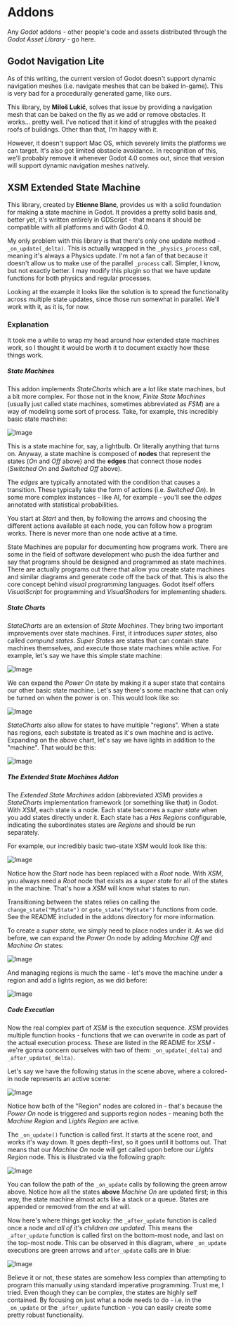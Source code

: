 # Addons
Any *Godot* addons - other people's code and assets distributed through the *Godot Asset Library* - go here.

## Godot Navigation Lite
As of this writing, the current version of Godot doesn't support dynamic navigation meshes (i.e. navigate meshes that can be baked in-game). This is very bad for a procedurally generated game, like ours.

This library, by **Miloš Lukić**, solves that issue by providing a navigation mesh that can be baked on the fly as we add or remove obstacles. It works... pretty well. I've noticed that it kind of struggles with the peaked roofs of buildings. Other than that, I'm happy with it.

However, it doesn't support Mac OS, which severely limits the platforms we can target. It's also got limited obstacle avoidance. In recognition of this, we'll probably remove it whenever Godot 4.0 comes out, since that version will support dynamic navigation meshes natively.

## XSM Extended State Machine
This library, created by **Etienne Blanc**, provides us with a solid foundation for making a state machine in Godot. It provides a pretty solid basis and, better yet, it's written entirely in GDScript - that means it should be compatible with all platforms and with Godot 4.0.

My only problem with this library is that there's only one update method - `_on_update(_delta)`. This is actually wrapped in the `_physics_process` call, meaning it's always a Physics update. I'm not a fan of that because it doesn't allow us to make use of the parallel `_process` call. Simpler, I know, but not exactly better. I may modify this plugin so that we have update functions for both physics and regular processes.

Looking at the example it looks like the solution is to spread the functionality across multiple state updates, since those run somewhat in parallel. We'll work with it, as it is, for now.

### Explanation
It took me a while to wrap my head around how extended state machines work, so I thought it would be worth it to document exactly how these things work.

##### State Machines

This addon implements *StateCharts* which are a lot like state machines, but a bit more complex. For those not in the know, *Finite State Machines* (usually just called state machines, sometimes abbreviated as *FSM*) are a way of modeling some sort of process. Take, for example, this incredibly basic state machine:

![Image](./doc_images/basic_SM.png "A simple State Machine, with only two nodes and a starting point.")

This is a state machine for, say, a lightbulb. Or literally anything that turns on. Anyway, a state machine is composed of **nodes** that represent the states (*On* and *Off* above) and the **edges** that connect those nodes (*Switched On* and *Switched Off* above).

The *edges* are typically annotated with the condition that causes a transition. These typically take the form of actions (i.e. *Switched On*). In some more complex instances - like AI, for example - you'll see the *edges* annotated with statistical probabilities. 

You start at *Start* and then, by following the arrows and choosing the different actions available at each node, you can follow how a program works. There is never more than one node active at a time.

State Machines are popular for documenting how programs work. There are some in the field of software development who push the idea further and say that programs should be designed and programmed as state machines. There are actually programs out there that allow you create state machines and similar diagrams and generate code off the back of that. This is also the core concept behind *visual programming* languages. Godot itself offers *VisualScript* for programming and *VisualShader*s for implementing shaders.

##### State Charts

*StateCharts* are an extension of *State Machines*. They bring two important improvements over state machines. First, it introduces *super states*, also called *compund states*. *Super States* are states that can contain state machines themselves, and execute those state machines while active. For example, let's say we have this simple state machine:

![Image](./doc_images/basic_XSM.png "A simple State Machine, with only two nodes and a starting point.")

We can expand the *Power On* state by making it a super state that contains our other basic state machine. Let's say there's some machine that can only be turned on when the power is on. This would look like so:

![Image](./doc_images/super_XSM.png "A more complex Extended State Machine, where one of the nodes contains two other nodes.")

*StateCharts* also allow for states to have multiple "regions". When a state has regions, each substate is treated as it's own machine and is active. Expanding on the above chart, let's say we have lights in addition to the "machine". That would be this:

![Image](./doc_images/super_region_XSM.png "A very complex State Chart featuring regions, super states, and many nodes. Possibly too many.")

##### The Extended State Machines Addon
The *Extended State Machines* addon (abbreviated *XSM*) provides a *StateCharts* implementation framework (or something like that) in Godot. With *XSM*, each state is a node. Each state becomes a *super state* when you add states directly under it. Each state has a *Has Regions* configurable, indicating the subordinates states are *Regions* and should be run separately.

For example, our incredibly basic two-state XSM would look like this:

![Image](./doc_images/basic_XSM.flow.png "A very simple tree where 'Power On' and 'Power Off' sit below a 'Root' node." )

Notice how the *Start* node has been replaced with a *Root* node. With *XSM*, you always need  a *Root* node that exists as a *super state* for all of the states in the machine. That's how a *XSM* will know what states to run.

Transitioning between the states relies on calling the `change_state("MyState")` or `goto_state("MyState")` functions from code. See the README included in the addons directory for more information.

To create a *super state*, we simply need to place nodes under it. As we did before, we can expand the *Power On* node by adding *Machine Off* and *Machine On* states:

![Image](./doc_images/super_XSM.flow.png "A larger tree where the 'Power On' node has been expanded with 'Machine On' and 'Machine Off' nodes." )

And managing regions is much the same - let's move the machine under a region and add a lights region, as we did before:

![Image](./doc_images/super_region_XSM.flow.png "A very complex tree illustrating how two regions under the 'Power On' tree act as superstates for their own machines." )

##### Code Execution
Now the real complex part of *XSM* is the execution sequence. *XSM* provides multiple function hooks - functions that we can overwrite in code as part of the actual execution process. These are listed in the README for *XSM* - we're gonna concern ourselves with two of them: `_on_update(_delta)` and `_after_update(_delta)`.

Let's say we have the following status in the scene above, where a colored-in node represents an active scene:

![Image](./doc_images/super_region_XSM.flow_active.png "The same complex tree from above, but now the 'Root', 'Power On', 'Machine Region', 'Machine On', 'Lights Region', and 'Lights On' nodes are colored in." )

Notice how both of the "Region" nodes are colored in - that's because the *Power On* node is triggered and supports region nodes - meaning both the *Machine Region* and *Lights Region* are active.

The `_on_update()` function is called first. It starts at the scene root, and works it's way down. It goes depth-first, so it goes until it bottoms out. That means that our *Machine On* node will get called upon before our *Lights Region* node. This is illustrated via the following graph:

![Image](./doc_images/XSM_function_update.png "A complex tree with the same nodes as before, but laid out left-to-right and using different shapes. Green arrows flow from Start, to Root, to Power On, to Machine Region, to Machine On, to Lights Region, to Lights On, to the End Node." )

You can follow the path of the `_on_update` calls by following the green arrow above. Notice how all the states **above** *Machine On* are updated first; in this way, the state machine almost acts like a stack or a queue. States are appended or removed from the end at will.

Now here's where things get kooky: the `_after_update` function is called once a node and *all of it's children are updated*. This means the `_after_update` function is called first on the bottom-most node, and last on the top-most node. This can be observed in this diagram, where `_on_update` executions are green arrows and `after_update` calls are in blue:

![Image](./doc_images/XSM_function_update_after.png "A complex tree with the same nodes as before. Green and blue arrows thread between the different states and function calls.")

Believe it or not, these states are somehow less complex than attempting to program this manually using standard imperative programming. Trust me, I tried. Even though they can be complex, the states are highly self contained. By focusing on just what a node needs to do - i.e. in the `_on_update` or the `_after_update` function - you can easily create some pretty robust functionality.